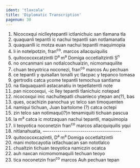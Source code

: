 ```yaml
---
ident: 'tlaxcala'
title: 'Diplomatic Transcription'
pagenum: 30
---
```

1. Nicocoxqui niclleytepantli ictlanichuic san tlamana tla
2. quaquanli tepantli ic nachui tepantli san notlamanatla
3. quaquanlli ic motza euan nachui tepantli maquimopia
4. li in notelpotzin, fran<sup>co</sup>. marcos allacquiquilis 
5. quitococoxcatzintli D<sup>a </sup>m<sup>a</sup> Domiga occetlaltzintli S<sup>n</sup>
6. no oncanmani san notlalcochualzin, nicmomaquilite
7. chuan teoyotrica noconezi, fran<sup>co</sup> marcos Au pechuan
8. ce tepantli y quisallan tonalli yc tlacpac y tepanco tomasa
9. gertrodis catca ycome tepantli temochua santlama
10. na tlaquaquanli astacanatiu in tepetlatentli note
11. pan nicocoxqui, -ic lley tepantli tlanichuic notepad
12. nicocoxqui inic nachuitepatli chuanleco ytepan an(?), bas
13. ques, ocachizin panochua yc telco san timoquenten
14. namiqui tichuan, Juan bartolome (?) catca octepi
15. zin telco san notimaqu(i?)n tenamiquiti tichuan pascua
16. la m<sup>a</sup> catca ic motzaquan nachui tepantli, maquimopia
17. li teoyotica noconetzin fran<sup>co</sup> marcos allacquiquilis yqui
18. nitlanahuatia, —------------------------------------
19. quitococoxcazintli, D<sup>a </sup>m<sup>a </sup>Domiga occetlaltzintli
20. mani motocayotia ixtlachuacan san nototlalco
21. chualtzin tichuan teoyotica namiczin ocatca
22. auh naxcan nicmomomaquili techuan teoyo
23. tica noconetzin fran<sup>co</sup> marcos Auh pechuan tepan
